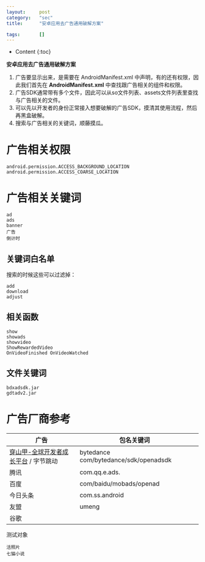 ```yaml
---
layout:		post
category:	"sec"
title:		"安卓应用去广告通用破解方案"

tags:		[]
---
```

- Content
{:toc}

**安卓应用去广告通用破解方案**

1. 广告要显示出来，是需要在 AndroidManifest.xml 中声明，有的还有权限，因此我们首先在 **AndroidManifest.xml** 中查找跟广告相关的组件和权限。
2. 广告SDK通常带有多个文件，因此可以从so文件列表、assets文件列表里查找与广告相关的文件。
3. 可以先以开发者的身份正常接入想要破解的广告SDK，摸清其使用流程，然后再黑盒破解。
4. 搜索与广告相关的关键词，顺藤摸瓜。



# 广告相关权限

```
android.permission.ACCESS_BACKGROUND_LOCATION
android.permission.ACCESS_COARSE_LOCATION
```



# 广告相关关键词

```
ad
ads
banner
广告
倒计时
```

## 关键词白名单

搜索的时候这些可以过滤掉：

```
add
download
adjust
```

## 相关函数

```
show
showads
showvideo
ShowRewardedVideo
OnVideoFinished OnVideoWatched

```

## 文件关键词

```
bdxadsdk.jar
gdtadv2.jar
```





# 广告厂商参考

| 广告                                                         | 包名关键词                             |      |
| ------------------------------------------------------------ | -------------------------------------- | ---- |
| [穿山甲-全球开发者成长平台](https://www.csjplatform.com/) / 字节跳动 | bytedance  com/bytedance/sdk/openadsdk |      |
| 腾讯                                                         | com.qq.e.ads.                          |      |
| 百度                                                         | com/baidu/mobads/openad                |      |
| 今日头条                                                     | com.ss.android                         |      |
| 友盟                                                         | umeng                                  |      |
| 谷歌                                                         |                                        |      |



测试对象

```
活照片
七猫小说
```

